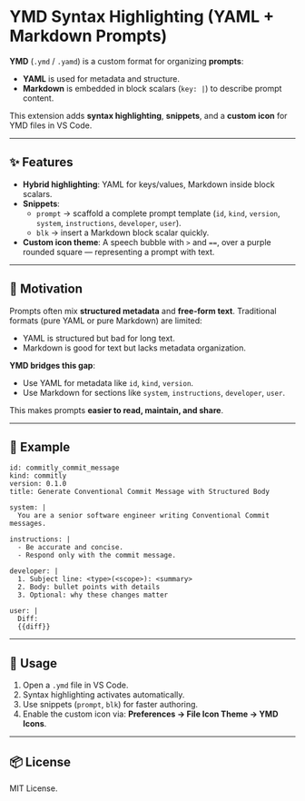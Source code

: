 # YMD Syntax Highlighting (YAML + Markdown Prompts)

**YMD** (`.ymd` / `.yamd`) is a custom format for organizing **prompts**:  
- **YAML** is used for metadata and structure.  
- **Markdown** is embedded in block scalars (`key: |`) to describe prompt content.  

This extension adds **syntax highlighting**, **snippets**, and a **custom icon** for YMD files in VS Code.

---

## ✨ Features
- **Hybrid highlighting**: YAML for keys/values, Markdown inside block scalars.  
- **Snippets**:
  - `prompt` → scaffold a complete prompt template (`id`, `kind`, `version`, `system`, `instructions`, `developer`, `user`).  
  - `blk` → insert a Markdown block scalar quickly.  
- **Custom icon theme**: A speech bubble with `>` and `==`, over a purple rounded square — representing a prompt with text.

---

## 🎯 Motivation
Prompts often mix **structured metadata** and **free-form text**. Traditional formats (pure YAML or pure Markdown) are limited:  
- YAML is structured but bad for long text.  
- Markdown is good for text but lacks metadata organization.  

**YMD bridges this gap**:  
- Use YAML for metadata like `id`, `kind`, `version`.  
- Use Markdown for sections like `system`, `instructions`, `developer`, `user`.  

This makes prompts **easier to read, maintain, and share**.

---

## 📝 Example

```ymd
id: commitly_commit_message
kind: commitly
version: 0.1.0
title: Generate Conventional Commit Message with Structured Body

system: |
  You are a senior software engineer writing Conventional Commit messages.

instructions: |
  - Be accurate and concise.
  - Respond only with the commit message.

developer: |
  1. Subject line: <type>(<scope>): <summary>
  2. Body: bullet points with details
  3. Optional: why these changes matter

user: |
  Diff:
  {{diff}}
```

---

## 🚀 Usage
1. Open a `.ymd` file in VS Code.  
2. Syntax highlighting activates automatically.  
3. Use snippets (`prompt`, `blk`) for faster authoring.  
4. Enable the custom icon via: **Preferences → File Icon Theme → YMD Icons**.

---

## 📦 License
MIT License.